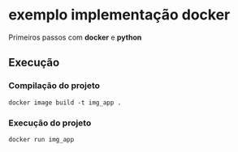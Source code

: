 # exemplo implementação docker

Primeiros passos com **docker** e **python**

## Execução

### Compilação do projeto

 ```
docker image build -t img_app .
```

### Execução do projeto

 ```
docker run img_app
```
